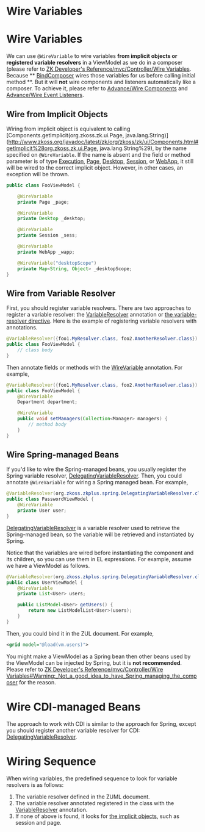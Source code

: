 # Wire Variables

Wire Variables
==============
We can use ` @WireVariable ` to wire variables **from implicit objects or registered variable resolvers** in a ViewModel as we do in a composer (please refer to [ZK Developer's Reference/mvc/Controller/Wire Variables]({{site.baseurl}}/zk_dev_ref/mvc/wire_variables).
Because ** [BindComposer](http://www.zkoss.org/javadoc/latest/zk/org/zkoss/bind/BindComposer.html) wires those variables for us before calling initial method **. But it will **not**
wire components and listeners automatically like a composer. To achieve it, please refer to [Advance/Wire Components](./wire_components) and [Advance/Wire Event Listeners](./wire_event_listeners).

Wire from Implicit Objects
--------------------------
Wiring from implicit object is equivalent to calling [Components.getImplicit(org.zkoss.zk.ui.Page, java.lang.String)](http://www.zkoss.org/javadoc/latest/zk/org/zkoss/zk/ui/Components.html#getImplicit%28org.zkoss.zk.ui.Page, java.lang.String%29), by the name specified on `@WireVariable`. If the name is absent and the field or method parameter is of type [Execution](http://www.zkoss.org/javadoc/latest/zk/org/zkoss/zk/ui/Execution.html), [Page](http://www.zkoss.org/javadoc/latest/zk/org/zkoss/zk/ui/Page.html), [Desktop](http://www.zkoss.org/javadoc/latest/zk/org/zkoss/zk/ui/Desktop.html), [Session](http://www.zkoss.org/javadoc/latest/zk/org/zkoss/zk/ui/Session.html), or [WebApp](http://www.zkoss.org/javadoc/latest/zk/org/zkoss/zk/ui/WebApp.html), it still will be wired to the correct implicit object. However, in other cases, an exception will be thrown.

```java
public class FooViewModel {

    @WireVariable
    private Page _page;

    @WireVariable
    private Desktop _desktop;

    @WireVariable
    private Session _sess;

    @WireVariable
    private WebApp _wapp;

    @WireVariable("desktopScope")
    private Map<String, Object> _desktopScope;
}
```

Wire from Variable Resolver
---------------------------
First, you should register variable resolvers. There are two approaches to register a variable resolver: the [VariableResolver](http://www.zkoss.org/javadoc/latest/zk/org/zkoss/zk/ui/select/annotation/VariableResolver.html) annotation or [the variable-resolver directive]({{site.baseurl}}/zuml_ref/variable_resolver). Here is the example of registering variable resolvers with annotations.
```java
@VariableResolver({foo1.MyResolver.class, foo2.AnotherResolver.class})
public class FooViewModel {
    // class body
}
```
Then annotate fields or methods with the [WireVariable](http://www.zkoss.org/javadoc/latest/zk/org/zkoss/zk/ui/select/annotation/WireVariable.html) annotation. For example,
```java
@VariableResolver({foo1.MyResolver.class, foo2.AnotherResolver.class})
public class FooViewModel {
    @WireVariable
    Department department;

    @WireVariable
    public void setManagers(Collection<Manager> managers) {
        // method body
    }
}
```

Wire Spring-managed Beans
-------------------------
If you'd like to wire the Spring-managed beans, you usually register the Spring variable resolver, [DelegatingVariableResolver](http://www.zkoss.org/javadoc/latest/zk/org/zkoss/zkplus/spring/DelegatingVariableResolver.html). Then, you could annotate `@WireVariable` for wiring a Spring managed bean. For example,
```java
@VariableResolver(org.zkoss.zkplus.spring.DelegatingVariableResolver.class)
public class PasswordViewModel {
    @WireVariable
    private User user;
}
```
[DelegatingVariableResolver](http://www.zkoss.org/javadoc/latest/zk/org/zkoss/zkplus/spring/DelegatingVariableResolver.html) is a variable resolver used to retrieve the Spring-managed bean, so the variable will be retrieved and instantiated by Spring.

Notice that the variables are wired before instantiating the component and its children, so you can use them in EL expressions. For example, assume we have a ViewModel as follows.

```java
@VariableResolver(org.zkoss.zkplus.spring.DelegatingVariableResolver.class)
public class UserViewModel {
    @WireVariable
    private List<User> users;

    public ListModel<User> getUsers() {
        return new ListModelList<User>(users);
    }
}
```
Then, you could bind it in the ZUL document. For example,
```xml
<grid model="@load(vm.users)">
```
You might make a ViewModel as a Spring bean then other beans used by the ViewModel can be injected by Spring, but it is **not recommended**. Please refer to [ZK Developer's Reference/mvc/Controller/Wire Variables\#Warning:\_Not\_a\_good\_idea\_to\_have\_Spring\_managing\_the\_composer]({{site.baseurl}}/zk_dev_ref/mvc/wire_variables#Warning:_Not_a_good_idea_to_have_Spring_managing_the_composer) for the reason.

Wire CDI-managed Beans
======================
The approach to work with CDI is similar to the approach for Spring, except you should register another variable resolver for CDI: [DelegatingVariableResolver](http://www.zkoss.org/javadoc/latest/zk/org/zkoss/zkplus/cdi/DelegatingVariableResolver.html).

Wiring Sequence
===============
When wiring variables, the predefined sequence to look for variable resolvers is as follows:

1.  The variable resolver defined in the ZUML document.
2.  The variable resolver annotated registered in the class with the [VariableResolver](http://www.zkoss.org/javadoc/latest/zk/org/zkoss/zk/ui/select/annotation/VariableResolver.html) annotation.
3.  If none of above is found, it looks for [the implicit objects]({{site.baseurl}}/zuml_ref/implicit_objects__predefinedvariables_), such as session and page.


